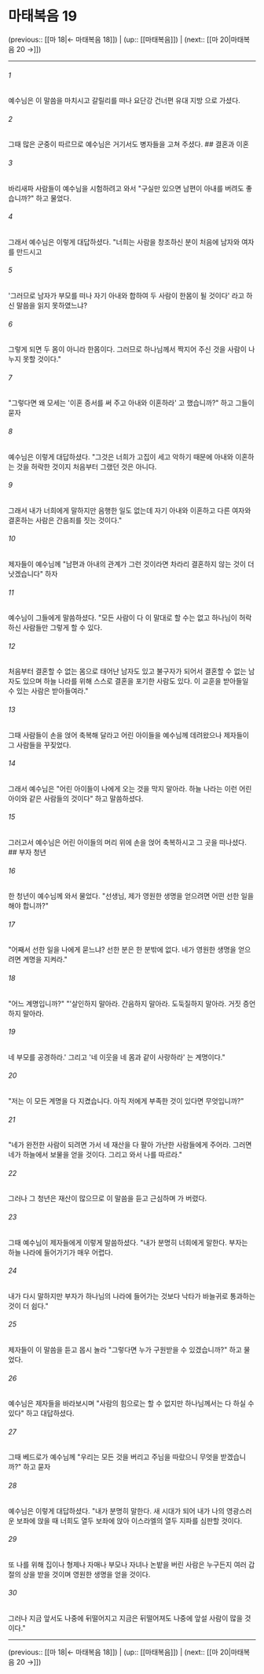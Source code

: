 # 마태복음 19

(previous:: [[마 18|← 마태복음 18]]) | (up:: [[마태복음]]) | (next:: [[마 20|마태복음 20 →]])

***




###### 1 

예수님은 이 말씀을 마치시고 갈릴리를 떠나 요단강 건너편 유대 지방 으로 가셨다. 



###### 2 

그때 많은 군중이 따르므로 예수님은 거기서도 병자들을 고쳐 주셨다. ## 결혼과 이혼 



###### 3 

바리새파 사람들이 예수님을 시험하려고 와서 "구실만 있으면 남편이 아내를 버려도 좋습니까?" 하고 물었다. 



###### 4 

그래서 예수님은 이렇게 대답하셨다. "너희는 사람을 창조하신 분이 처음에 남자와 여자를 만드시고 



###### 5 

'그러므로 남자가 부모를 떠나 자기 아내와 합하여 두 사람이 한몸이 될 것이다' 라고 하신 말씀을 읽지 못하였느냐? 



###### 6 

그렇게 되면 두 몸이 아니라 한몸이다. 그러므로 하나님께서 짝지어 주신 것을 사람이 나누지 못할 것이다." 



###### 7 

"그렇다면 왜 모세는 '이혼 증서를 써 주고 아내와 이혼하라' 고 했습니까?" 하고 그들이 묻자 



###### 8 

예수님은 이렇게 대답하셨다. "그것은 너희가 고집이 세고 악하기 때문에 아내와 이혼하는 것을 허락한 것이지 처음부터 그랬던 것은 아니다. 



###### 9 

그래서 내가 너희에게 말하지만 음행한 일도 없는데 자기 아내와 이혼하고 다른 여자와 결혼하는 사람은 간음죄를 짓는 것이다." 



###### 10 

제자들이 예수님께 "남편과 아내의 관계가 그런 것이라면 차라리 결혼하지 않는 것이 더 낫겠습니다" 하자 



###### 11 

예수님이 그들에게 말씀하셨다. "모든 사람이 다 이 말대로 할 수는 없고 하나님이 허락하신 사람들만 그렇게 할 수 있다. 



###### 12 

처음부터 결혼할 수 없는 몸으로 태어난 남자도 있고 불구자가 되어서 결혼할 수 없는 남자도 있으며 하늘 나라를 위해 스스로 결혼을 포기한 사람도 있다. 이 교훈을 받아들일 수 있는 사람은 받아들여라." 



###### 13 

그때 사람들이 손을 얹어 축복해 달라고 어린 아이들을 예수님께 데려왔으나 제자들이 그 사람들을 꾸짖었다. 



###### 14 

그래서 예수님은 "어린 아이들이 나에게 오는 것을 막지 말아라. 하늘 나라는 이런 어린 아이와 같은 사람들의 것이다" 하고 말씀하셨다. 



###### 15 

그러고서 예수님은 어린 아이들의 머리 위에 손을 얹어 축복하시고 그 곳을 떠나셨다. ## 부자 청년 



###### 16 

한 청년이 예수님께 와서 물었다. "선생님, 제가 영원한 생명을 얻으려면 어떤 선한 일을 해야 합니까?" 



###### 17 

"어째서 선한 일을 나에게 묻느냐? 선한 분은 한 분밖에 없다. 네가 영원한 생명을 얻으려면 계명을 지켜라." 



###### 18 

"어느 계명입니까?" "'살인하지 말아라. 간음하지 말아라. 도둑질하지 말아라. 거짓 증언하지 말아라. 



###### 19 

네 부모를 공경하라.' 그리고 '네 이웃을 네 몸과 같이 사랑하라' 는 계명이다." 



###### 20 

"저는 이 모든 계명을 다 지켰습니다. 아직 저에게 부족한 것이 있다면 무엇입니까?" 



###### 21 

"네가 완전한 사람이 되려면 가서 네 재산을 다 팔아 가난한 사람들에게 주어라. 그러면 네가 하늘에서 보물을 얻을 것이다. 그리고 와서 나를 따르라." 



###### 22 

그러나 그 청년은 재산이 많으므로 이 말씀을 듣고 근심하며 가 버렸다. 



###### 23 

그때 예수님이 제자들에게 이렇게 말씀하셨다. "내가 분명히 너희에게 말한다. 부자는 하늘 나라에 들어가기가 매우 어렵다. 



###### 24 

내가 다시 말하지만 부자가 하나님의 나라에 들어가는 것보다 낙타가 바늘귀로 통과하는 것이 더 쉽다." 



###### 25 

제자들이 이 말씀을 듣고 몹시 놀라 "그렇다면 누가 구원받을 수 있겠습니까?" 하고 물었다. 



###### 26 

예수님은 제자들을 바라보시며 "사람의 힘으로는 할 수 없지만 하나님께서는 다 하실 수 있다" 하고 대답하셨다. 



###### 27 

그때 베드로가 예수님께 "우리는 모든 것을 버리고 주님을 따랐으니 무엇을 받겠습니까?" 하고 묻자 



###### 28 

예수님은 이렇게 대답하셨다. "내가 분명히 말한다. 새 시대가 되어 내가 나의 영광스러운 보좌에 앉을 때 너희도 열두 보좌에 앉아 이스라엘의 열두 지파를 심판할 것이다. 



###### 29 

또 나를 위해 집이나 형제나 자매나 부모나 자녀나 논밭을 버린 사람은 누구든지 여러 갑절의 상을 받을 것이며 영원한 생명을 얻을 것이다. 



###### 30 

그러나 지금 앞서도 나중에 뒤떨어지고 지금은 뒤떨어져도 나중에 앞설 사람이 많을 것이다."

***

(previous:: [[마 18|← 마태복음 18]]) | (up:: [[마태복음]]) | (next:: [[마 20|마태복음 20 →]])
